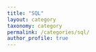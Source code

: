 ```yaml
---
title: "SQL"
layout: category
taxonomy: category
permalink: /categories/sql/
author_profile: true
---
```

